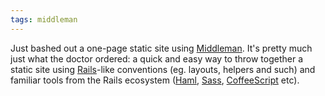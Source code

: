 ```yaml
---
tags: middleman
---
```


Just bashed out a one-page static site using [Middleman](/wiki/Middleman). It's pretty much just what the doctor ordered: a quick and easy way to throw together a static site using [Rails](/wiki/Rails)-like conventions (eg. layouts, helpers and such) and familiar tools from the Rails ecosystem ([Haml](/wiki/Haml), [Sass](/wiki/Sass), [CoffeeScript](/wiki/CoffeeScript) etc).
